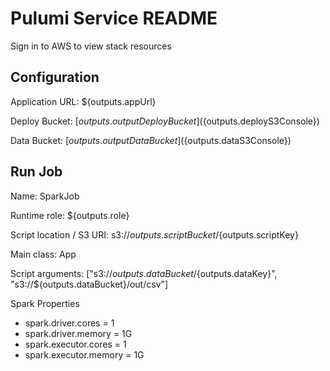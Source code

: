 # Pulumi Service README
Sign in to AWS to view stack resources

## Configuration

Application URL: ${outputs.appUrl}

Deploy Bucket: [${outputs.outputDeployBucket}](${outputs.deployS3Console})

Data Bucket: [${outputs.outputDataBucket}](${outputs.dataS3Console})

## Run Job

Name: SparkJob

Runtime role: ${outputs.role}

Script location / S3 URI: s3://${outputs.scriptBucket}/${outputs.scriptKey}

Main class: App

Script arguments: ["s3://${outputs.dataBucket}/${outputs.dataKey}", "s3://${outputs.dataBucket}/out/csv"]

Spark Properties
* spark.driver.cores = 1
* spark.driver.memory = 1G
* spark.executor.cores = 1
* spark.executor.memory = 1G

